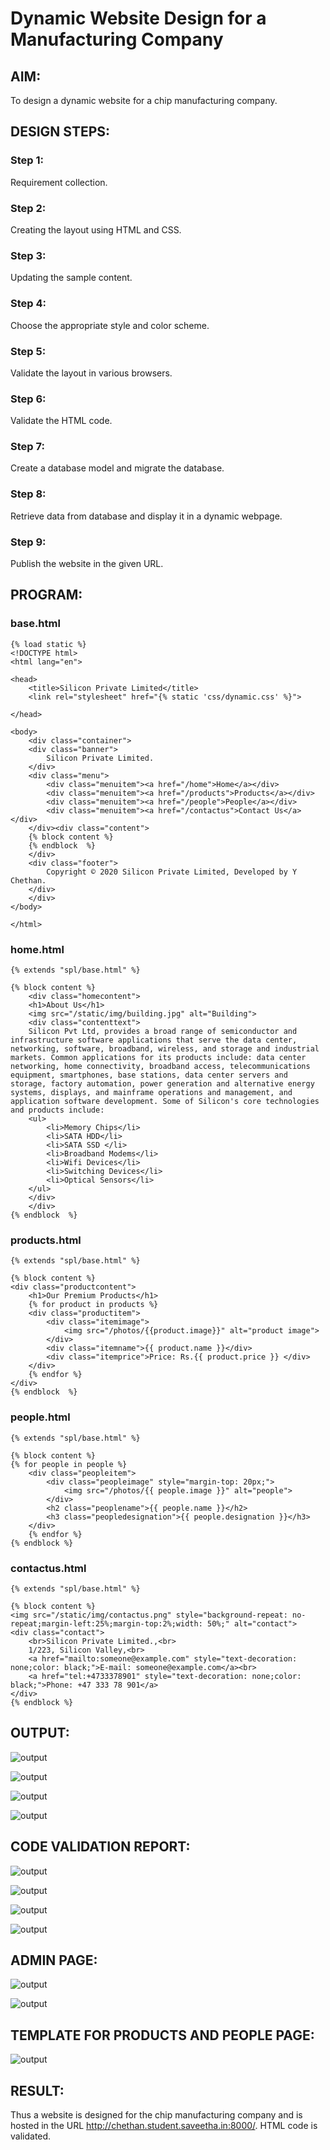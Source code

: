 # Dynamic Website Design for a Manufacturing Company
## AIM:
To design a dynamic website for a chip manufacturing company.

## DESIGN STEPS:
### Step 1: 
Requirement collection.
### Step 2:
Creating the layout using HTML and CSS.
### Step 3:
Updating the sample content.
### Step 4:
Choose the appropriate style and color scheme.
### Step 5:
Validate the layout in various browsers.
### Step 6:
Validate the HTML code.
### Step 7:
Create a database model and migrate the database.
### Step 8:
Retrieve data from database and display it in a dynamic webpage.
### Step 9:
Publish the website in the given URL.

## PROGRAM:

### base.html
```
{% load static %}
<!DOCTYPE html>
<html lang="en">

<head>
    <title>Silicon Private Limited</title>
    <link rel="stylesheet" href="{% static 'css/dynamic.css' %}">
              
</head>

<body>
    <div class="container">
    <div class="banner">
        Silicon Private Limited.
    </div>
    <div class="menu">
        <div class="menuitem"><a href="/home">Home</a></div> 
        <div class="menuitem"><a href="/products">Products</a></div> 
        <div class="menuitem"><a href="/people">People</a></div>
        <div class="menuitem"><a href="/contactus">Contact Us</a></div> 
    </div><div class="content">
    {% block content %}    
    {% endblock  %}
    </div>
    <div class="footer">
        Copyright © 2020 Silicon Private Limited, Developed by Y Chethan.
    </div>
    </div>
</body>

</html>
```

### home.html
```
{% extends "spl/base.html" %}

{% block content %}
    <div class="homecontent">    
    <h1>About Us</h1>
    <img src="/static/img/building.jpg" alt="Building">
    <div class="contenttext">
    Silicon Pvt Ltd, provides a broad range of semiconductor and infrastructure software applications that serve the data center, networking, software, broadband, wireless, and storage and industrial markets. Common applications for its products include: data center networking, home connectivity, broadband access, telecommunications equipment, smartphones, base stations, data center servers and storage, factory automation, power generation and alternative energy systems, displays, and mainframe operations and management, and application software development. Some of Silicon's core technologies and products include:
    <ul>
        <li>Memory Chips</li>
        <li>SATA HDD</li>
        <li>SATA SSD </li>
        <li>Broadband Modems</li>
        <li>Wifi Devices</li>
        <li>Switching Devices</li>
        <li>Optical Sensors</li>
    </ul> 
    </div>
    </div>
{% endblock  %}
```

### products.html
```
{% extends "spl/base.html" %}

{% block content %}
<div class="productcontent">
    <h1>Our Premium Products</h1>
    {% for product in products %}
    <div class="productitem">
        <div class="itemimage">
            <img src="/photos/{{product.image}}" alt="product image">
        </div>
        <div class="itemname">{{ product.name }}</div>
        <div class="itemprice">Price: Rs.{{ product.price }} </div>
    </div>
    {% endfor %}
</div>
{% endblock  %}
```

### people.html
```
{% extends "spl/base.html" %}

{% block content %}
{% for people in people %}
    <div class="peopleitem">
        <div class="peopleimage" style="margin-top: 20px;">
            <img src="/photos/{{ people.image }}" alt="people">
        </div>
        <h2 class="peoplename">{{ people.name }}</h2>
        <h3 class="peopledesignation">{{ people.designation }}</h3>
    </div>
    {% endfor %}
{% endblock %}
```

### contactus.html
```
{% extends "spl/base.html" %}

{% block content %}
<img src="/static/img/contactus.png" style="background-repeat: no-repeat;margin-left:25%;margin-top:2%;width: 50%;" alt="contact">
<div class="contact">
    <br>Silicon Private Limited.,<br>
    1/223, Silicon Valley,<br>
    <a href="mailto:someone@example.com" style="text-decoration: none;color: black;">E-mail: someone@example.com</a><br>
    <a href="tel:+4733378901" style="text-decoration: none;color: black;">Phone: +47 333 78 901</a>
</div>
{% endblock %}
```

## OUTPUT:

![output](./static/img/output1.jpg)

![output](./static/img/output2.jpg)

![output](./static/img/output3.jpg)

![output](./static/img/output4.jpg)

## CODE VALIDATION REPORT:

![output](./static/img/html1.jpg)

![output](./static/img/html2.jpg)

![output](./static/img/html3.jpg)

![output](./static/img/html4.jpg)

## ADMIN PAGE:

![output](./static/img/admin1.jpg)

![output](./static/img/admin2.jpg)

## TEMPLATE FOR PRODUCTS AND PEOPLE PAGE:

![output](./static/img/template.jpg)

## RESULT:
Thus a website is designed for the chip manufacturing company and is hosted in the URL http://chethan.student.saveetha.in:8000/. HTML code is validated.